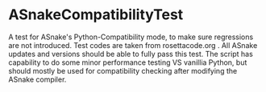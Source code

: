 # ASnakeCompatibilityTest
A test for ASnake's Python-Compatibility mode, to make sure regressions are not introduced.
Test codes are taken from rosettacode.org . All ASnake updates and versions should be able to fully pass this test. The script has capability to do some minor performance testing VS vanillia Python, but should mostly be used for compatibility checking after modifying the ASnake compiler.
